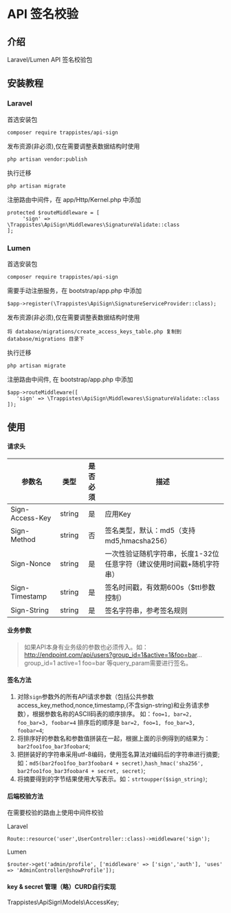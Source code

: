 # API 签名校验

## 介绍

Laravel/Lumen API 签名校验包

## 安装教程

### Laravel

首选安装包

```shell
composer require trappistes/api-sign
```

发布资源(非必须),仅在需要调整表数据结构时使用

```shell
php artisan vendor:publish
```

执行迁移

```shell
php artisan migrate
```

注册路由中间件，在 app/Http/Kernel.php 中添加

```injectablephp
protected $routeMiddleware = [
     'sign' => \Trappistes\ApiSign\Middlewares\SignatureValidate::class
];
```

### Lumen

首选安装包

```shell
composer require trappistes/api-sign
```

需要手动注册服务，在 bootstrap/app.php 中添加

``` injectablephp
$app->register(\Trappistes\ApiSign\SignatureServiceProvider::class);
```

发布资源(非必须),仅在需要调整表数据结构时使用

```shell
将 database/migrations/create_access_keys_table.php 复制到 database/migrations 目录下
```

执行迁移

```shell
php artisan migrate
```

注册路由中间件, 在 bootstrap/app.php 中添加

```injectablephp
$app->routeMiddleware([
   'sign' => \Trappistes\ApiSign\Middlewares\SignatureValidate::class
]);
```

## 使用

#### 请求头

|      参数名      |  类型  |   是否必须  |     描述    |
|-----------------|--------|:----------:|------------|
| Sign-Access-Key         | string |     是     | 应用Key                              |
| Sign-Method     | string |     否     | 签名类型，默认：md5（支持md5,hmacsha256）       |
| Sign-Nonce           | string |     是     | 一次性验证随机字符串，长度1-32位任意字符（建议使用时间戳+随机字符串）   |
| Sign-Timestamp       | string |     是     | 签名时间戳，有效期600s（$ttl参数控制）                              |
| Sign-String            | string |     是     | 签名字符串，参考签名规则                |

#### 业务参数

> 如果API本身有业务级的参数也必须传入。如：http://endpoint.com/api/users?group_id=1&active=1&foo=bar...
> group_id=1 active=1 foo=bar 等query_param需要进行签名。

#### 签名方法

1. 对除`sign`参数外的所有API请求参数（包括公共参数access_key,method,nonce,timestamp,(不含sign-string)和业务请求参数），根据参数名称的ASCII码表的顺序排序。 如：`foo=1, bar=2, foo_bar=3, foobar=4`
   排序后的顺序是 `bar=2, foo=1, foo_bar=3, foobar=4`;
2. 将排序好的参数名和参数值拼装在一起，根据上面的示例得到的结果为：`bar2foo1foo_bar3foobar4`;
3. 把拼装好的字符串采用utf-8编码，使用签名算法对编码后的字符串进行摘要;
   如：`md5(bar2foo1foo_bar3foobar4 + secret)`,`hash_hmac('sha256', bar2foo1foo_bar3foobar4 + secret, secret)`;
4. 将摘要得到的字节结果使用大写表示。如：`strtoupper($sign_string)`;

#### 后端校验方法

在需要校验的路由上使用中间件校验

Laravel

```injectablephp
Route::resource('user',UserController::class)->middleware('sign');
```

Lumen

```injectablephp
$router->get('admin/profile', ['middleware' => ['sign','auth'], 'uses' => 'AdminController@showProfile']);
```

#### key & secret 管理（略）CURD自行实现
Trappistes\ApiSign\Models\AccessKey;